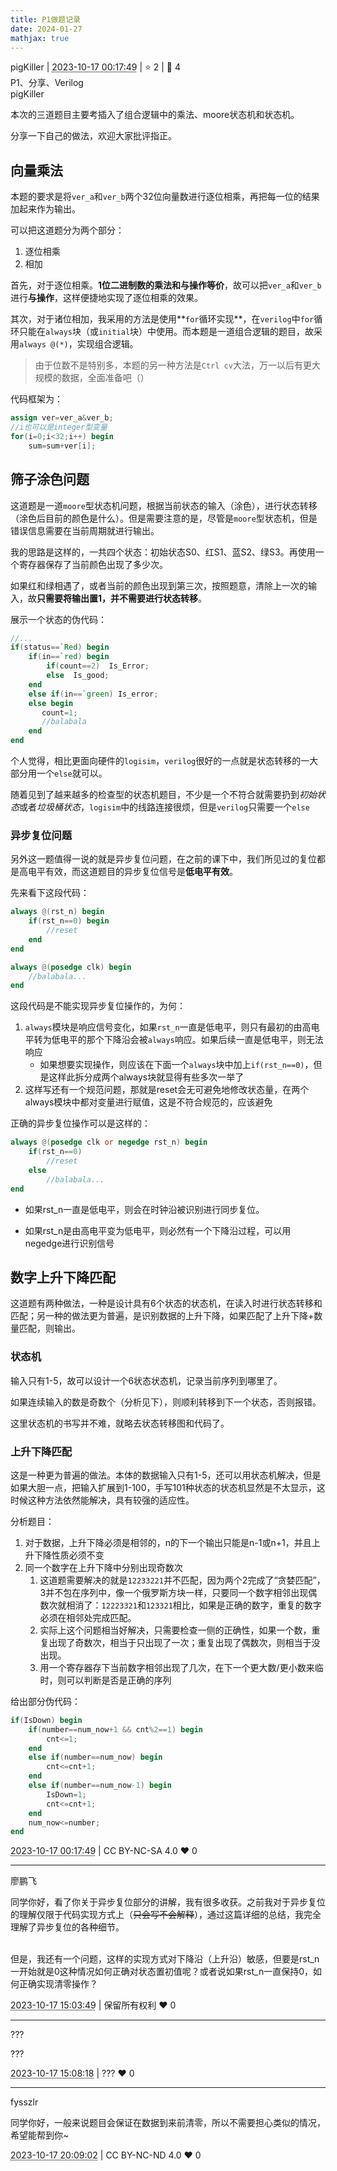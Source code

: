 ```yaml
---
title: P1做题记录
date: 2024-01-27
mathjax: true
---
```

<div class="post-info">
<span>pigKiller</span>
|
<abbr title="2023-10-17T00:17:49.236823+08:00"><time datetime="2023-10-17T00:17:49.236823+08:00">2023-10-17 00:17:49</time></abbr>
|
<span>⭐️ 2</span>
|
<span>💬️ 4</span>
<br>
<span>P1、分享、Verilog</span>
</div>

<div id="reply-3892" class="reply">
<div class="reply-header">
<span>pigKiller</span>
</div>
<div class="reply-text">

本次的三道题目主要考插入了组合逻辑中的乘法、moore状态机和状态机。

分享一下自己的做法，欢迎大家批评指正。

## 向量乘法

本题的要求是将`ver_a`和`ver_b`两个32位向量数进行逐位相乘，再把每一位的结果加起来作为输出。

可以把这道题分为两个部分：

1. 逐位相乘
2. 相加

首先，对于逐位相乘。**1位二进制数的乘法和与操作等价**，故可以把`ver_a`和`ver_b`进行**与操作**，这样便捷地实现了逐位相乘的效果。

其次，对于诸位相加，我采用的方法是使用**`for`循环实现**，在`verilog`中`for`循环只能在`always`块（或`initial`块）中使用。而本题是一道组合逻辑的题目，故采用`always @(*)`，实现组合逻辑。

> 由于位数不是特别多，本题的另一种方法是`Ctrl cv`大法，万一以后有更大规模的数据，全面准备吧（）

代码框架为：

```verilog
assign ver=ver_a&ver_b;
//i也可以是integer型变量
for(i=0;i<32;i++) begin
	sum=sum+ver[i];
```

## 筛子涂色问题

这道题是一道`moore`型状态机问题，根据当前状态的输入（涂色），进行状态转移（涂色后目前的颜色是什么）。但是需要注意的是，尽管是`moore`型状态机，但是错误信息需要在当前周期就进行输出。

我的思路是这样的，一共四个状态：初始状态S0、红S1、蓝S2、绿S3。再使用一个寄存器保存了当前颜色出现了多少次。

如果红和绿相遇了，或者当前的颜色出现到第三次，按照题意，清除上一次的输入，故**只需要将输出置1，并不需要进行状态转移**。

展示一个状态的伪代码：

```verilog
//...
if(status==`Red) begin
    if(in==`red) begin
        if(count==2)  Is_Error;
        else  Is_good;
    end
    else if(in==`green) Is_error;
    else begin
       count=1;
       //balabala
    end
end
```

个人觉得，相比更面向硬件的`logisim`，`verilog`很好的一点就是状态转移的一大部分用一个`else`就可以。

随着见到了越来越多的检查型的状态机题目，不少是一个不符合就需要扔到*初始状态*或者*垃圾桶状态*，`logisim`中的线路连接很烦，但是`verilog`只需要一个`else`

### 异步复位问题

另外这一题值得一说的就是异步复位问题，在之前的课下中，我们所见过的复位都是高电平有效，而这道题目的异步复位信号是**低电平有效**。

先来看下这段代码：

```verilog
always @(rst_n) begin
    if(rst_n==0) begin
        //reset
    end
end

always @(posedge clk) begin
    //balabala...
end
```

这段代码是不能实现异步复位操作的，为何：

1. `always`模块是响应信号变化，如果`rst_n`一直是低电平，则只有最初的由高电平转为低电平的那个下降沿会被`always`响应。如果后续一直是低电平，则无法响应
   - 如果想要实现操作，则应该在下面一个`always`块中加上`if(rst_n==0)`，但是这样此拆分成两个always块就显得有些多次一举了
2. 这样写还有一个规范问题，那就是reset会无可避免地修改状态量，在两个always模块中都对变量进行赋值，这是不符合规范的，应该避免

正确的异步复位操作可以是这样的：

```verilog
always @(posedge clk or negedge rst_n) begin
    if(rst_n==0)
        //reset
    else
    	//balabala...
end
```

- 如果rst_n一直是低电平，则会在时钟沿被识别进行同步复位。

- 如果rst_n是由高电平变为低电平，则必然有一个下降沿过程，可以用negedge进行识别信号



## 数字上升下降匹配

这道题有两种做法，一种是设计具有6个状态的状态机，在读入时进行状态转移和匹配；另一种的做法更为普遍，是识别数据的上升下降，如果匹配了上升下降+数量匹配，则输出。

### 状态机

输入只有1-5，故可以设计一个6状态状态机，记录当前序列到哪里了。

如果连续输入的数是奇数个（分析见下），则顺利转移到下一个状态，否则报错。

这里状态机的书写并不难，就略去状态转移图和代码了。

### 上升下降匹配

这是一种更为普遍的做法。本体的数据输入只有1-5，还可以用状态机解决，但是如果大胆一点，把输入扩展到1-100，手写101种状态的状态机显然是不太显示，这时候这种方法依然能解决，具有较强的适应性。

分析题目：

1. 对于数据，上升下降必须是相邻的，n的下一个输出只能是n-1或n+1，并且上升下降性质必须不变
2. 同一个数字在上升下降中分别出现奇数次
   1. 这道题需要解决的就是`12233221`并不匹配，因为两个2完成了“贪婪匹配”，3并不包在序列中，像一个俄罗斯方块一样，只要同一个数字相邻出现偶数次就相消了：`12223321`和`123321`相比，如果是正确的数字，重复的数字必须在相邻处完成匹配。
   2. 实际上这个问题相当好解决，只需要检查一侧的正确性，如果一个数，重复出现了奇数次，相当于只出现了一次；重复出现了偶数次，则相当于没出现。
   3. 用一个寄存器存下当前数字相邻出现了几次，在下一个更大数/更小数来临时，则可以判断是否是正确的序列

给出部分伪代码：

```verilog
if(IsDown) begin
    if(number==num_now+1 && cnt%2==1) begin
        cnt<=1;
    end
    else if(number==num_now) begin
        cnt<=cnt+1;
    end
    else if(number==num_now-1) begin
        IsDown=1;
        cnt<=cnt+1;
    end
    num_now<=number;
end
```



</div>
<div class="reply-footer">
<abbr title="2023-10-17T00:17:49.248089+08:00"><time datetime="2023-10-17T00:17:49.248089+08:00">2023-10-17 00:17:49</time></abbr>
|
<span>CC BY-NC-SA 4.0</span>
<span class="reply-vote">❤️ 0</span>
</div>
</div>
<hr class="reply-separator">
<div id="reply-3910" class="reply">
<div class="reply-header">
<span>廖鹏飞</span>
</div>
<div class="reply-text">

同学你好，看了你关于异步复位部分的讲解，我有很多收获。之前我对于异步复位的理解仅限于代码实现方式上（<del>只会写不会解释</del>），通过这篇详细的总结，我完全理解了异步复位的各种细节。
<br></br>

但是，我还有一个问题，这样的实现方式对下降沿（上升沿）敏感，但要是rst_n一开始就是0这种情况如何正确对状态置初值呢？或者说如果rst_n一直保持0，如何正确实现清零操作？

</div>
<div class="reply-footer">
<abbr title="2023-10-17T15:03:49.023763+08:00"><time datetime="2023-10-17T15:03:49.023763+08:00">2023-10-17 15:03:49</time></abbr>
|
<span>保留所有权利</span>
<span class="reply-vote">❤️ 0</span>
</div>
</div>
<hr class="reply-separator">
<div id="reply-3912" class="reply">
<div class="reply-header">
<span>???</span>
</div>
<div class="reply-text">

???

</div>
<div class="reply-footer">
<abbr title="2023-10-17T15:08:18.868771+08:00"><time datetime="2023-10-17T15:08:18.868771+08:00">2023-10-17 15:08:18</time></abbr>
|
<span>???</span>
<span class="reply-vote">❤️ 0</span>
</div>
</div>
<hr class="reply-separator">
<div id="reply-3918" class="reply">
<div class="reply-header">
<span>fysszlr</span>
</div>
<div class="reply-text">

同学你好，一般来说题目会保证在数据到来前清零，所以不需要担心类似的情况，希望能帮到你~

</div>
<div class="reply-footer">
<abbr title="2023-10-17T20:09:02.229314+08:00"><time datetime="2023-10-17T20:09:02.229314+08:00">2023-10-17 20:09:02</time></abbr>
|
<span>CC BY-NC-ND 4.0</span>
<span class="reply-vote">❤️ 0</span>
</div>
</div>